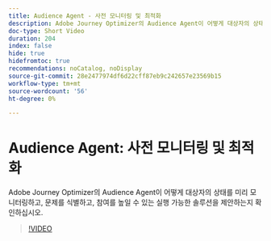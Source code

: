 ```yaml
---
title: Audience Agent - 사전 모니터링 및 최적화
description: Adobe Journey Optimizer의 Audience Agent이 어떻게 대상자의 상태를 미리 모니터링하고, 문제를 식별하고, 참여를 높일 수 있는 실행 가능한 솔루션을 제안하는지 확인하십시오.
doc-type: Short Video
duration: 204
index: false
hide: true
hidefromtoc: true
recommendations: noCatalog, noDisplay
source-git-commit: 28e2477974df6d22cff87eb9c242657e23569b15
workflow-type: tm+mt
source-wordcount: '56'
ht-degree: 0%

---
```



# Audience Agent: 사전 모니터링 및 최적화

Adobe Journey Optimizer의 Audience Agent이 어떻게 대상자의 상태를 미리 모니터링하고, 문제를 식별하고, 참여를 높일 수 있는 실행 가능한 솔루션을 제안하는지 확인하십시오.

<!-- 62_S653_3442539_203_audience-agent-proactive-monitoring-and-optimization -->
>[!VIDEO](https://video.tv.adobe.com/v/3460282/?learn=on&enablevpops=true&captions=kor)
